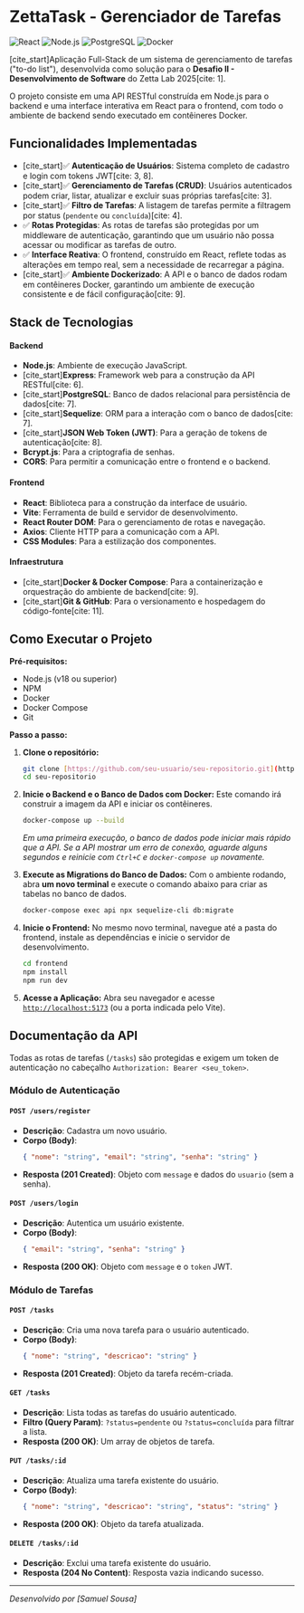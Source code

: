 # ZettaTask - Gerenciador de Tarefas

![React](https://img.shields.io/badge/React-20232A?style=for-the-badge&logo=react&logoColor=61DAFB)
![Node.js](https://img.shields.io/badge/Node.js-339933?style=for-the-badge&logo=nodedotjs&logoColor=white)
![PostgreSQL](https://img.shields.io/badge/PostgreSQL-316192?style=for-the-badge&logo=postgresql&logoColor=white)
![Docker](https://img.shields.io/badge/Docker-2496ED?style=for-the-badge&logo=docker&logoColor=white)

[cite_start]Aplicação Full-Stack de um sistema de gerenciamento de tarefas ("to-do list"), desenvolvida como solução para o **Desafio II - Desenvolvimento de Software** do Zetta Lab 2025[cite: 1].

O projeto consiste em uma API RESTful construída em Node.js para o backend e uma interface interativa em React para o frontend, com todo o ambiente de backend sendo executado em contêineres Docker.

## Funcionalidades Implementadas

* [cite_start]✅ **Autenticação de Usuários**: Sistema completo de cadastro e login com tokens JWT[cite: 3, 8].
* [cite_start]✅ **Gerenciamento de Tarefas (CRUD)**: Usuários autenticados podem criar, listar, atualizar e excluir suas próprias tarefas[cite: 3].
* [cite_start]✅ **Filtro de Tarefas**: A listagem de tarefas permite a filtragem por status (`pendente` ou `concluída`)[cite: 4].
* ✅ **Rotas Protegidas**: As rotas de tarefas são protegidas por um middleware de autenticação, garantindo que um usuário não possa acessar ou modificar as tarefas de outro.
* ✅ **Interface Reativa**: O frontend, construído em React, reflete todas as alterações em tempo real, sem a necessidade de recarregar a página.
* [cite_start]✅ **Ambiente Dockerizado**: A API e o banco de dados rodam em contêineres Docker, garantindo um ambiente de execução consistente e de fácil configuração[cite: 9].

## Stack de Tecnologias

#### **Backend**
* **Node.js**: Ambiente de execução JavaScript.
* [cite_start]**Express**: Framework web para a construção da API RESTful[cite: 6].
* [cite_start]**PostgreSQL**: Banco de dados relacional para persistência de dados[cite: 7].
* [cite_start]**Sequelize**: ORM para a interação com o banco de dados[cite: 7].
* [cite_start]**JSON Web Token (JWT)**: Para a geração de tokens de autenticação[cite: 8].
* **Bcrypt.js**: Para a criptografia de senhas.
* **CORS**: Para permitir a comunicação entre o frontend e o backend.

#### **Frontend**
* **React**: Biblioteca para a construção da interface de usuário.
* **Vite**: Ferramenta de build e servidor de desenvolvimento.
* **React Router DOM**: Para o gerenciamento de rotas e navegação.
* **Axios**: Cliente HTTP para a comunicação com a API.
* **CSS Modules**: Para a estilização dos componentes.

#### **Infraestrutura**
* [cite_start]**Docker & Docker Compose**: Para a containerização e orquestração do ambiente de backend[cite: 9].
* [cite_start]**Git & GitHub**: Para o versionamento e hospedagem do código-fonte[cite: 11].

## Como Executar o Projeto

**Pré-requisitos:**
* Node.js (v18 ou superior)
* NPM
* Docker
* Docker Compose
* Git

**Passo a passo:**

1.  **Clone o repositório:**
    ```bash
    git clone [https://github.com/seu-usuario/seu-repositorio.git](https://github.com/seu-usuario/seu-repositorio.git)
    cd seu-repositorio
    ```

2.  **Inicie o Backend e o Banco de Dados com Docker:**
    Este comando irá construir a imagem da API e iniciar os contêineres.
    ```bash
    docker-compose up --build
    ```
    *Em uma primeira execução, o banco de dados pode iniciar mais rápido que a API. Se a API mostrar um erro de conexão, aguarde alguns segundos e reinicie com `Ctrl+C` e `docker-compose up` novamente.*

3.  **Execute as Migrations do Banco de Dados:**
    Com o ambiente rodando, abra **um novo terminal** e execute o comando abaixo para criar as tabelas no banco de dados.
    ```bash
    docker-compose exec api npx sequelize-cli db:migrate
    ```

4.  **Inicie o Frontend:**
    No mesmo novo terminal, navegue até a pasta do frontend, instale as dependências e inicie o servidor de desenvolvimento.
    ```bash
    cd frontend
    npm install
    npm run dev
    ```

5.  **Acesse a Aplicação:**
    Abra seu navegador e acesse [`http://localhost:5173`](http://localhost:5173) (ou a porta indicada pelo Vite).

## Documentação da API

Todas as rotas de tarefas (`/tasks`) são protegidas e exigem um token de autenticação no cabeçalho `Authorization: Bearer <seu_token>`.

### Módulo de Autenticação

#### `POST /users/register`
* **Descrição**: Cadastra um novo usuário.
* **Corpo (Body)**:
    ```json
    { "nome": "string", "email": "string", "senha": "string" }
    ```
* **Resposta (201 Created)**: Objeto com `message` e dados do `usuario` (sem a senha).

#### `POST /users/login`
* **Descrição**: Autentica um usuário existente.
* **Corpo (Body)**:
    ```json
    { "email": "string", "senha": "string" }
    ```
* **Resposta (200 OK)**: Objeto com `message` e o `token` JWT.

### Módulo de Tarefas

#### `POST /tasks`
* **Descrição**: Cria uma nova tarefa para o usuário autenticado.
* **Corpo (Body)**:
    ```json
    { "nome": "string", "descricao": "string" }
    ```
* **Resposta (201 Created)**: Objeto da tarefa recém-criada.

#### `GET /tasks`
* **Descrição**: Lista todas as tarefas do usuário autenticado.
* **Filtro (Query Param)**: `?status=pendente` ou `?status=concluída` para filtrar a lista.
* **Resposta (200 OK)**: Um array de objetos de tarefa.

#### `PUT /tasks/:id`
* **Descrição**: Atualiza uma tarefa existente do usuário.
* **Corpo (Body)**:
    ```json
    { "nome": "string", "descricao": "string", "status": "string" }
    ```
* **Resposta (200 OK)**: Objeto da tarefa atualizada.

#### `DELETE /tasks/:id`
* **Descrição**: Exclui uma tarefa existente do usuário.
* **Resposta (204 No Content)**: Resposta vazia indicando sucesso.

---
*Desenvolvido por [Samuel Sousa]*
